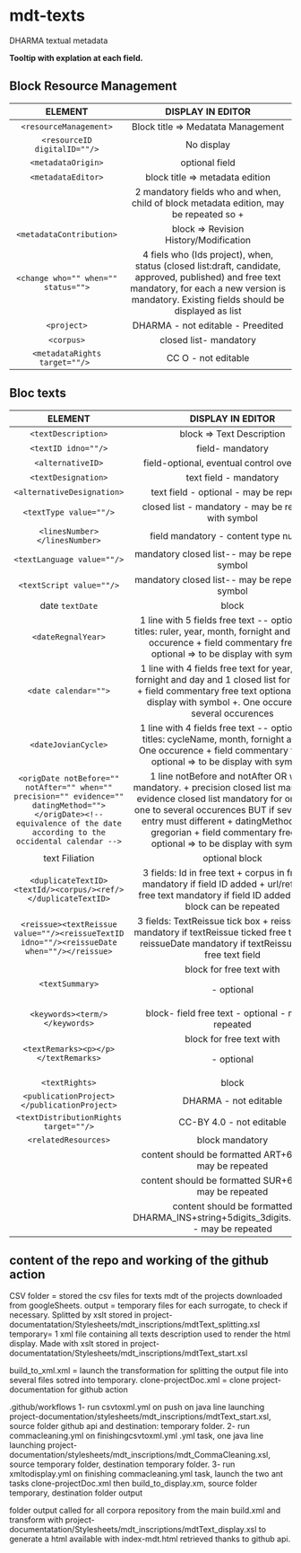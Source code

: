 # mdt-texts
DHARMA textual metadata

**Tooltip with explation at each field.**

## Block Resource Management
|ELEMENT|DISPLAY IN EDITOR|
|:-----:|:-----:|
|`<resourceManagement>`| Block title => Medatata Management |
|`<resourceID digitalID=""/>`|No display|
|`<metadataOrigin>`|optional field|
|`<metadataEditor>`| block title => metadata edition|
|<creation who="" when=""/>| 2 mandatory fields who and when, child of block metadata edition, may be repeated so +|
|`<metadataContribution>`|block => Revision History/Modification|
|`<change who="" when="" status="">`|4 fiels who (Ids project), when, status (closed list:draft, candidate, approved, published) and free text mandatory, for each a new version is mandatory. Existing fields should be displayed as list|
|`<project>`|DHARMA - not editable - Preedited|
|`<corpus>`|closed list- mandatory|
|`<metadataRights target=""/> `|CC O  - not editable|

## Bloc texts
|ELEMENT|DISPLAY IN EDITOR|
|:-----:|:-----:|
|`<textDescription>`| block => Text Description |
|`<textID idno=""/>`|field- mandatory |
|`<alternativeID>`| field-optional, eventual control over string|
|`<textDesignation>`| text field - mandatory|
|`<alternativeDesignation>`|text field - optional - may be repeated|
|`<textType value=""/>`|closed list - mandatory - may be repeated with symbol|
|`<linesNumber></linesNumber>`| field mandatory - content type number|
|`<textLanguage value=""/>`| mandatory closed list-- may be repeated with symbol|
|`<textScript value=""/>`| mandatory closed list-- may be repeated with symbol|
|date `textDate`|block|
|`<dateRegnalYear>`|1 line with 5 fields free text -- optional with titles: ruler, year, month, fornight and day. One occurence + field commentary free text optional => to be display with symbol + |
|`<date calendar="">`| 1 line with 4 fields free text for year, month, fornight and day and 1 closed list for calendar + field commentary free text optional  => to be display with symbol +. One occurence to several occurences|
|`<dateJovianCycle>`|1 line with 4 fields free text -- optional with titles: cycleName, month, fornight and day. One occurence + field commentary free text optional => to be display with symbol + |
|`<origDate notBefore="" notAfter="" when="" precision="" evidence="" datingMethod=""></origDate><!-- equivalence of the date according to the occidental calendar -->`|1 line notBefore and notAfter OR when. mandatory. + precision closed list mandatory + evidence closed list mandatory for one value; one to several occurences BUT if several each entry must different + datingMethod fixed= gregorian + field commentary free text optional => to be display with symbol + |
|text Filiation|optional block|
|`<duplicateTextID><textId/><corpus/><ref/></duplicateTextID>`|3 fields: Id in free text + corpus in free text mandatory if field ID added + url/reference free text mandatory if field ID added - all the block can be repeated|
|`<reissue><textReissue value=""/><reissueTextID idno=""/><reissueDate when=""/></reissue>`|3 fields: TextReissue tick box + reissueTextID mandatory if textReissue ticked free text field+ reissueDate mandatory if textReissue ticked free text field|
|`<textSummary>`| block for free text with <p> - optional|
|`<keywords><term/></keywords>`|block- field free text - optional - may be repeated|
|`<textRemarks><p></p></textRemarks>`|block for free text with <p> - optional|
|`<textRights>`|block|
|`<publicationProject></publicationProject>`|DHARMA - not editable|
|`<textDistributionRights target=""/>`|CC-BY 4.0 - not editable|
|`<relatedResources>`|block mandatory|
|<artefactID idno=""/>| content should be formatted ART+6digits - may be repeated|
|<surrogateID idno=""/>| content should be formatted SUR+6digits - may be repeated|
|<imageID idno=""/>| content should be formatted DHARMA_INS+string+5digits_3digits.extension - may be repeated|

## content of the repo and working of the github action
CSV folder = stored the csv files for texts mdt of the projects downloaded from googleSheets. 
output = temporary files for each surrogate, to check if necessary. Splitted by xslt stored in project-documentatation/Stylesheets/mdt_inscriptions/mdtText_splitting.xsl
temporary=  1 xml file containing all texts description used to render the html display. Made with xslt stored in project-documentatation/Stylesheets/mdt_inscriptions/mdtText_start.xsl

build_to_xml.xml = launch the transformation for splitting the output file into several files sotred into temporary.
clone-projectDoc.xml = clone project-documentation for github action

.github/workflows
1- run csvtoxml.yml on push on java line launching project-documentation/stylesheets/mdt_inscriptions/mdtText_start.xsl, source folder github api and destination: temporary folder. 
2- run commacleaning.yml on finishingcsvtoxml.yml .yml task, one java line launching project-documentation/stylesheets/mdt_inscriptions/mdt_CommaCleaning.xsl, source temporary folder, destination temporary folder. 
3- run xmltodisplay.yml on finishing commacleaning.yml task,  launch the two ant tasks clone-projectDoc.xml then build_to_display.xm, source folder temporary, destination folder output

folder output called for all corpora repository from the main build.xml and transform with project-documentatation/Stylesheets/mdt_inscriptions/mdtText_display.xsl to generate a html available with index-mdt.html retrieved thanks to github api. 